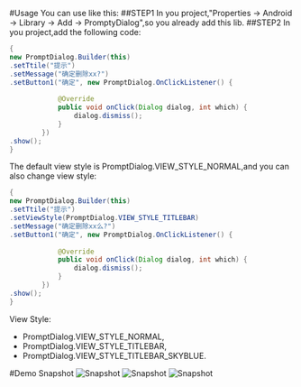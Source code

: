 #Usage
You can use like this:
##STEP1
In you project,"Properties -> Android -> Library -> Add -> PromptyDialog",so you already add this lib.
##STEP2
In you project,add the following code:

```java
{
new PromptDialog.Builder(this)
.setTtile("提示")
.setMessage("确定删除xx?")
.setButton1("确定", new PromptDialog.OnClickListener() {
			
			@Override
			public void onClick(Dialog dialog, int which) {
				dialog.dismiss();
			}
		})
.show();
}
```
The default view style is PromptDialog.VIEW_STYLE_NORMAL,and you can also change view style:
```java
{
new PromptDialog.Builder(this)
.setTtile("提示")
.setViewStyle(PromptDialog.VIEW_STYLE_TITLEBAR)
.setMessage("确定删除xx么?")
.setButton1("确定", new PromptDialog.OnClickListener() {
			
			@Override
			public void onClick(Dialog dialog, int which) {
				dialog.dismiss();
			}
		})
.show();
}
```
View Style:
- PromptDialog.VIEW_STYLE_NORMAL,
- PromptDialog.VIEW_STYLE_TITLEBAR,
- PromptDialog.VIEW_STYLE_TITLEBAR_SKYBLUE.

#Demo Snapshot
![Snapshot](http://s8.sinaimg.cn/middle/0021tin2gy6MHLZnW1927&690)
![Snapshot](http://s2.sinaimg.cn/middle/0021tin2gy6MHLZnVa951&690)
![Snapshot](http://s7.sinaimg.cn/middle/0021tin2gy6MHLZo2p006&690)

